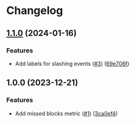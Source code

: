 # Changelog

## [1.1.0](https://github.com/archway-network/validator-exporter/compare/v1.0.0...v1.1.0) (2024-01-16)


### Features

* Add labels for slashing events ([#3](https://github.com/archway-network/validator-exporter/issues/3)) ([69e706f](https://github.com/archway-network/validator-exporter/commit/69e706f2f3b7891c5fda5219805a4067fdad5a99))

## 1.0.0 (2023-12-21)


### Features

* Add missed blocks metric ([#1](https://github.com/archway-network/validator-exporter/issues/1)) ([3ca0ef4](https://github.com/archway-network/validator-exporter/commit/3ca0ef443c86550edbc755e6778e01ce751ae953))
